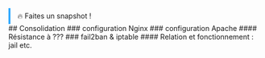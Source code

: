 
<div style="border-left:4px solid #3af;padding:0.5em 1em;">🔥 Faites un snapshot !</div>
## Consolidation
### configuration Nginx
### configuration Apache
#### Résistance à ???
### fail2ban & iptable
#### Relation et fonctionnement : jail etc.

